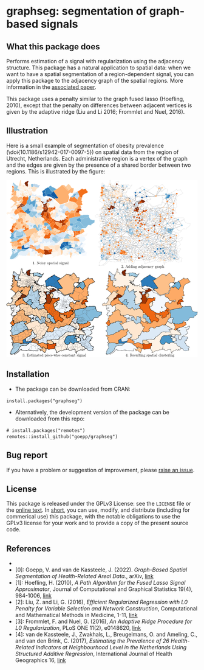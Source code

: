 # graphseg: segmentation of graph-based signals

## What this package does
Performs estimation of a signal with regularization using the adjacency structure.
This package has a natural application to spatial data: when we want to have a spatial segmentation of a region-dependent signal, you can apply this package to the adjacency graph of the spatial regions.
More information in the [associated paper](doi.org/10.48550/arXiv.2206.06752).

This package uses a penalty similar to the graph fused lasso (Hoefling, 2010), except that the penalty on differences between adjacent vertices is given by the adaptive ridge (Liu and Li 2016;  Frommlet and Nuel, 2016).

## Illustration
Here is a small example of segmentation of obesity prevalence (\doi{10.1186/s12942-017-0097-5}) on spatial data from the region of Utrecht, Netherlands.
Each administrative region is a vertex of the graph and the edges are given by the presence of a shared border between two regions.
This is illustrated by the figure:

![Graphical abstract](graphical_abstract.png)

## Installation
- The package can be downloaded from CRAN:
```
install.packages("graphseg")
```

- Alternatively, the development version of the package can be downloaded from this repo:
```
# install.packages("remotes")
remotes::install_github("goepp/graphseg")
```

## Bug report
If you have a problem or suggestion of improvement, please [raise an issue](https://github.com/goepp/graphseg/issues).

## License
This package is released under the GPLv3 License: see the `LICENSE` file or the [online text](https://www.gnu.org/licenses/gpl-3.0.en.html). In [short](https://tldrlegal.com/license/gnu-general-public-license-v3-(gpl-3)#summary), you can use, modify, and distribute (including for commerical use) this package, with the notable obligations to use the GPLv3 license for your work and to provide a copy of the present source code.

## References
-
- [0]: Goepp, V. and van de Kassteele, J. (2022). *Graph-Based Spatial Segmentation of Health-Related Areal Data.*, arXiv, [link](doi.org/10.48550/arXiv.2206.06752)
- [1]: Hoefling, H. (2010), *A Path Algorithm for the Fused Lasso Signal Approximator*, Journal of Computational and Graphical Statistics 19(4), 984-1006, [link](doi.org/10.1198/jcgs.2010.09208)
- [2]: Liu, Z. and Li, G. (2016), *Efficient Regularized Regression with L0 Penalty for Variable Selection and Network Construction*, Computational and Mathematical Methods in Medicine, 1-11, [link](doi.org/10.1155/2016/3456153)
- [3]: Frommlet, F. and Nuel, G. (2016), *An Adaptive Ridge Procedure for L0 Regularization*, PLoS ONE 11(2), e0148620, [link](doi.org/10.1371/journal.pone.0148620)
- [4]: van de Kassteele, J., Zwakhals, L., Breugelmans, O. and Ameling, C., and van den Brink, C. (2017), *Estimating the Prevalence of 26 Health-Related Indicators at Neighbourhood Level in the Netherlands Using Structured Additive Regression*, International Journal of Health Geographics 16, [link](doi.org/10.1186/s12942-017-0097-5)


